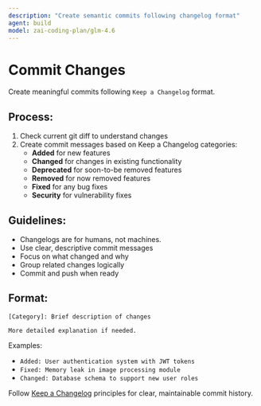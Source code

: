 ```yaml
---
description: "Create semantic commits following changelog format"
agent: build
model: zai-coding-plan/glm-4.6
---
```


# Commit Changes

Create meaningful commits following `Keep a Changelog` format.

## Process:

1. Check current git diff to understand changes
2. Create commit messages based on Keep a Changelog categories:
   - **Added** for new features
   - **Changed** for changes in existing functionality  
   - **Deprecated** for soon-to-be removed features
   - **Removed** for now removed features
   - **Fixed** for any bug fixes
   - **Security** for vulnerability fixes

## Guidelines:

- Changelogs are for humans, not machines.
- Use clear, descriptive commit messages
- Focus on what changed and why
- Group related changes logically
- Commit and push when ready

## Format:
```
[Category]: Brief description of changes

More detailed explanation if needed.
```

Examples:
- `Added: User authentication system with JWT tokens`
- `Fixed: Memory leak in image processing module`  
- `Changed: Database schema to support new user roles`

Follow [Keep a Changelog](https://keepachangelog.com/en/1.1.0/) principles for clear, maintainable commit history.